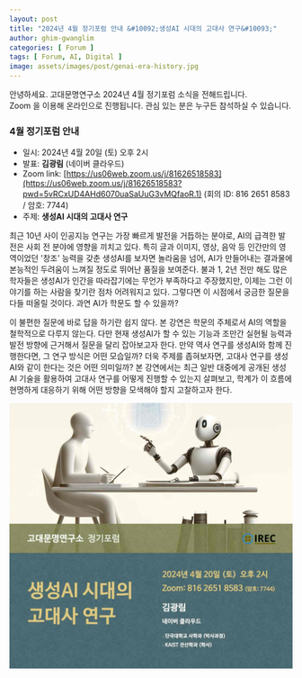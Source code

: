 ```yaml
---
layout: post
title: "2024년 4월 정기포럼 안내 &#10092;생성AI 시대의 고대사 연구&#10093;"
author: ghim-gwanglim
categories: [ Forum ]
tags: [ Forum, AI, Digital ]
image: assets/images/post/genai-era-history.jpg
---
```


안녕하세요. 고대문명연구소 2024년 4월 정기포럼 소식을 전해드립니다.<br> 
Zoom 을 이용해 온라인으로 진행됩니다. 관심 있는 분은 누구든 참석하실 수 있습니다. 


### 4월 정기포럼 안내
- 일시: 2024년 4월 20일 (토) 오후 2시
- 발표: __김광림__ (네이버 클라우드)
- Zoom link: [https://us06web.zoom.us/j/81626518583](https://us06web.zoom.us/j/81626518583?pwd=5vRCxUD4AHd6070uaSaUuG3vMQfaoR.1)
  (회의 ID: 816 2651 8583 / 암호: 7744)
- 주제: __생성AI 시대의 고대사 연구__


최근 10년 사이 인공지능 연구는 가장 빠르게 발전을 거듭하는 분야로, AI의 급격한 발전은 사회 전 분야에 영향을 끼치고 있다. 특히 글과 이미지, 영상, 음악 등 인간만의 영역이었던 '창조' 능력을 갖춘 생성AI를 보자면 놀라움을 넘어, AI가 만들어내는 결과물에 본능적인 두려움이 느껴질 정도로 뛰어난 품질을 보여준다. 불과 1, 2년 전만 해도 많은 학자들은 생성AI가 인간을 따라잡기에는 무언가 부족하다고 주장했지만, 이제는 그런 이야기를 하는 사람을 찾기란 점차 어려워지고 있다. 그렇다면 이 시점에서 궁금한 질문을 다들 떠올릴 것이다. 과연 AI가 학문도 할 수 있을까?

이 불편한 질문에 바로 답을 하기란 쉽지 않다. 본 강연은 학문의 주체로서 AI의 역할을 철학적으로 다루지 않는다. 다만 현재 생성AI가 할 수 있는 기능과 조만간 실현될 능력과 발전 방향에 근거해서 질문을 달리 잡아보고자 한다. 만약 역사 연구를 생성AI와 함께 진행한다면, 그 연구 방식은 어떤 모습일까? 더욱 주제를 좁혀보자면, 고대사 연구를 생성AI와 같이 한다는 것은 어떤 의미일까? 본 강연에서는 최근 일반 대중에게 공개된 생성AI 기술을 활용하여 고대사 연구를 어떻게 진행할 수 있는지 살펴보고, 학계가 이 흐름에 현명하게 대응하기 위해 어떤 방향을 모색해야 할지 고찰하고자 한다.

![](/assets/images/post/irec-seminar-poster-2024-04.jpg)
